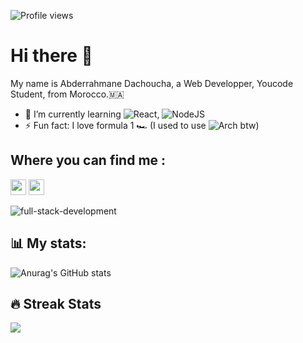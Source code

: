 <link rel="stylesheet" href="https://cdn.jsdelivr.net/gh/devicons/devicon@v2.14.0/devicon.min.css">

![Profile views](https://gpvc.arturio.dev/im-dachoucha)

# Hi there 👋

My name is Abderrahmane Dachoucha, a Web Developper, Youcode Student, from Morocco.🇲🇦 <br />

- 🌱 I’m currently learning ![React](https://img.shields.io/badge/react-%2320232a.svg?style=Flat-square&logo=react&logoColor=%2361DAFB), ![NodeJS](https://img.shields.io/badge/node.js-6DA55F?style=Flat-square&logo=node.js&logoColor=white)
- ⚡ Fun fact: I love formula 1 🏎 (I used to use ![Arch](https://img.shields.io/badge/Arch%20Linux-1793D1?logo=arch-linux&logoColor=fff&style=Flat-square) btw)

## Where you can find me :
<p>
  <a href="https://www.linkedin.com/in/abderrahmane-dachoucha"><img src="https://img.shields.io/badge/linkedin-%230077B5.svg?&style=for-the-badge&logo=linkedin&logoColor=white" height=25></a>
  <a href="https://www.hackerrank.com/abderrahmane7?hr_r=1"><img src="https://img.shields.io/badge/-Hackerrank-2EC866?style=for-the-badge&logo=HackerRank&logoColor=white" height=25></a>
</p>

![full-stack-development](https://user-images.githubusercontent.com/77829205/124051039-9ab94900-da13-11eb-9654-1d79bf3cfe37.gif)

## 📊 **My stats:**

![Anurag's GitHub stats](https://github-readme-stats.vercel.app/api?username=im-dachoucha&show_icons=true&theme=react)

## 🔥 Streak Stats
<img src="https://github-readme-streak-stats.herokuapp.com/?user=im-dachoucha&theme=react" />
